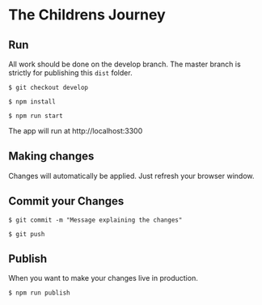 # The Childrens Journey

## Run
All work should be done on the develop branch. The master branch is strictly for publishing this `dist` folder.

```
$ git checkout develop
```

```
$ npm install
```

```
$ npm run start
```
The app will run at http://localhost:3300


## Making changes
Changes will automatically be applied. Just refresh your browser window.

## Commit your Changes

```
$ git commit -m "Message explaining the changes"
```

```
$ git push
```

## Publish
When you want to make your changes live in production.

```
$ npm run publish
```
